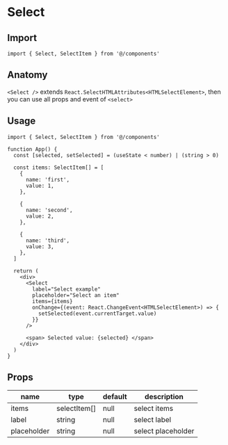 # Select

## Import

```tsx
import { Select, SelectItem } from '@/components'
```

## Anatomy

`<Select />` extends `React.SelectHTMLAttributes<HTMLSelectElement>`, then you can use all props and event of `<select>`

## Usage

```tsx
import { Select, SelectItem } from '@/components'

function App() {
  const [selected, setSelected] = (useState < number) | (string > 0)

  const items: SelectItem[] = [
    {
      name: 'first',
      value: 1,
    },

    {
      name: 'second',
      value: 2,
    },

    {
      name: 'third',
      value: 3,
    },
  ]

  return (
    <div>
      <Select
        label="Select example"
        placeholder="Select an item"
        items={items}
        onChange={(event: React.ChangeEvent<HTMLSelectElement>) => {
          setSelected(event.currentTarget.value)
        }}
      />

      <span> Selected value: {selected} </span>
    </div>
  )
}
```

## Props

| name        | type         | default | description        |
| ----------- | ------------ | ------- | ------------------ |
| items       | selectItem[] | null    | select items       |
| label       | string       | null    | select label       |
| placeholder | string       | null    | select placeholder |

